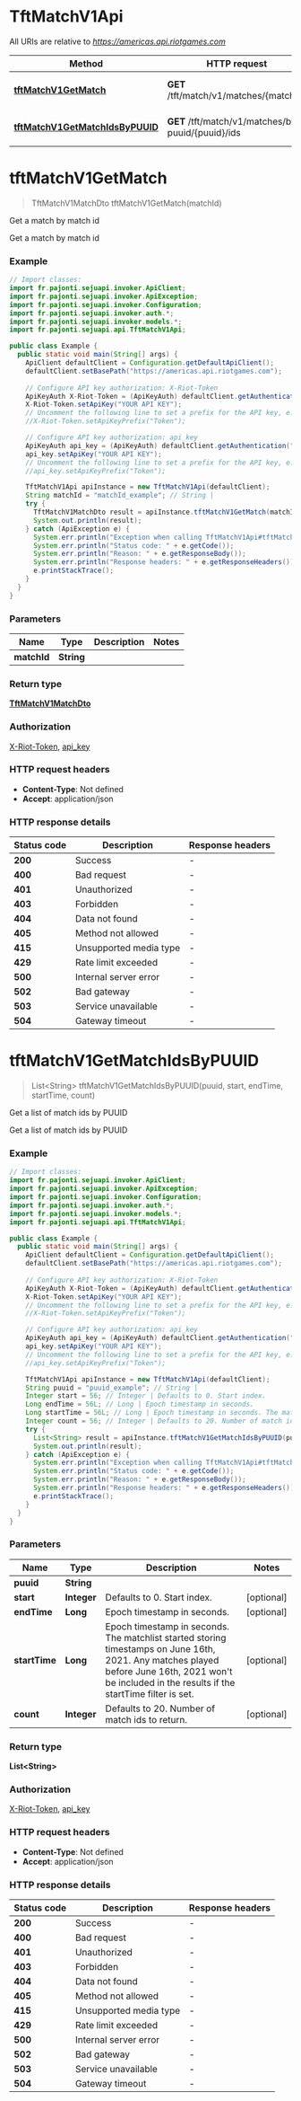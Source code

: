 # TftMatchV1Api

All URIs are relative to *https://americas.api.riotgames.com*

| Method | HTTP request | Description |
|------------- | ------------- | -------------|
| [**tftMatchV1GetMatch**](TftMatchV1Api.md#tftMatchV1GetMatch) | **GET** /tft/match/v1/matches/{matchId} | Get a match by match id |
| [**tftMatchV1GetMatchIdsByPUUID**](TftMatchV1Api.md#tftMatchV1GetMatchIdsByPUUID) | **GET** /tft/match/v1/matches/by-puuid/{puuid}/ids | Get a list of match ids by PUUID |


<a id="tftMatchV1GetMatch"></a>
# **tftMatchV1GetMatch**
> TftMatchV1MatchDto tftMatchV1GetMatch(matchId)

Get a match by match id

Get a match by match id

### Example
```java
// Import classes:
import fr.pajonti.sejuapi.invoker.ApiClient;
import fr.pajonti.sejuapi.invoker.ApiException;
import fr.pajonti.sejuapi.invoker.Configuration;
import fr.pajonti.sejuapi.invoker.auth.*;
import fr.pajonti.sejuapi.invoker.models.*;
import fr.pajonti.sejuapi.api.TftMatchV1Api;

public class Example {
  public static void main(String[] args) {
    ApiClient defaultClient = Configuration.getDefaultApiClient();
    defaultClient.setBasePath("https://americas.api.riotgames.com");
    
    // Configure API key authorization: X-Riot-Token
    ApiKeyAuth X-Riot-Token = (ApiKeyAuth) defaultClient.getAuthentication("X-Riot-Token");
    X-Riot-Token.setApiKey("YOUR API KEY");
    // Uncomment the following line to set a prefix for the API key, e.g. "Token" (defaults to null)
    //X-Riot-Token.setApiKeyPrefix("Token");

    // Configure API key authorization: api_key
    ApiKeyAuth api_key = (ApiKeyAuth) defaultClient.getAuthentication("api_key");
    api_key.setApiKey("YOUR API KEY");
    // Uncomment the following line to set a prefix for the API key, e.g. "Token" (defaults to null)
    //api_key.setApiKeyPrefix("Token");

    TftMatchV1Api apiInstance = new TftMatchV1Api(defaultClient);
    String matchId = "matchId_example"; // String | 
    try {
      TftMatchV1MatchDto result = apiInstance.tftMatchV1GetMatch(matchId);
      System.out.println(result);
    } catch (ApiException e) {
      System.err.println("Exception when calling TftMatchV1Api#tftMatchV1GetMatch");
      System.err.println("Status code: " + e.getCode());
      System.err.println("Reason: " + e.getResponseBody());
      System.err.println("Response headers: " + e.getResponseHeaders());
      e.printStackTrace();
    }
  }
}
```

### Parameters

| Name | Type | Description  | Notes |
|------------- | ------------- | ------------- | -------------|
| **matchId** | **String**|  | |

### Return type

[**TftMatchV1MatchDto**](TftMatchV1MatchDto.md)

### Authorization

[X-Riot-Token](../README.md#X-Riot-Token), [api_key](../README.md#api_key)

### HTTP request headers

 - **Content-Type**: Not defined
 - **Accept**: application/json

### HTTP response details
| Status code | Description | Response headers |
|-------------|-------------|------------------|
| **200** | Success |  -  |
| **400** | Bad request |  -  |
| **401** | Unauthorized |  -  |
| **403** | Forbidden |  -  |
| **404** | Data not found |  -  |
| **405** | Method not allowed |  -  |
| **415** | Unsupported media type |  -  |
| **429** | Rate limit exceeded |  -  |
| **500** | Internal server error |  -  |
| **502** | Bad gateway |  -  |
| **503** | Service unavailable |  -  |
| **504** | Gateway timeout |  -  |

<a id="tftMatchV1GetMatchIdsByPUUID"></a>
# **tftMatchV1GetMatchIdsByPUUID**
> List&lt;String&gt; tftMatchV1GetMatchIdsByPUUID(puuid, start, endTime, startTime, count)

Get a list of match ids by PUUID

Get a list of match ids by PUUID

### Example
```java
// Import classes:
import fr.pajonti.sejuapi.invoker.ApiClient;
import fr.pajonti.sejuapi.invoker.ApiException;
import fr.pajonti.sejuapi.invoker.Configuration;
import fr.pajonti.sejuapi.invoker.auth.*;
import fr.pajonti.sejuapi.invoker.models.*;
import fr.pajonti.sejuapi.api.TftMatchV1Api;

public class Example {
  public static void main(String[] args) {
    ApiClient defaultClient = Configuration.getDefaultApiClient();
    defaultClient.setBasePath("https://americas.api.riotgames.com");
    
    // Configure API key authorization: X-Riot-Token
    ApiKeyAuth X-Riot-Token = (ApiKeyAuth) defaultClient.getAuthentication("X-Riot-Token");
    X-Riot-Token.setApiKey("YOUR API KEY");
    // Uncomment the following line to set a prefix for the API key, e.g. "Token" (defaults to null)
    //X-Riot-Token.setApiKeyPrefix("Token");

    // Configure API key authorization: api_key
    ApiKeyAuth api_key = (ApiKeyAuth) defaultClient.getAuthentication("api_key");
    api_key.setApiKey("YOUR API KEY");
    // Uncomment the following line to set a prefix for the API key, e.g. "Token" (defaults to null)
    //api_key.setApiKeyPrefix("Token");

    TftMatchV1Api apiInstance = new TftMatchV1Api(defaultClient);
    String puuid = "puuid_example"; // String | 
    Integer start = 56; // Integer | Defaults to 0. Start index.
    Long endTime = 56L; // Long | Epoch timestamp in seconds.
    Long startTime = 56L; // Long | Epoch timestamp in seconds. The matchlist started storing timestamps on June 16th, 2021. Any matches played before June 16th, 2021 won't be included in the results if the startTime filter is set.
    Integer count = 56; // Integer | Defaults to 20. Number of match ids to return.
    try {
      List<String> result = apiInstance.tftMatchV1GetMatchIdsByPUUID(puuid, start, endTime, startTime, count);
      System.out.println(result);
    } catch (ApiException e) {
      System.err.println("Exception when calling TftMatchV1Api#tftMatchV1GetMatchIdsByPUUID");
      System.err.println("Status code: " + e.getCode());
      System.err.println("Reason: " + e.getResponseBody());
      System.err.println("Response headers: " + e.getResponseHeaders());
      e.printStackTrace();
    }
  }
}
```

### Parameters

| Name | Type | Description  | Notes |
|------------- | ------------- | ------------- | -------------|
| **puuid** | **String**|  | |
| **start** | **Integer**| Defaults to 0. Start index. | [optional] |
| **endTime** | **Long**| Epoch timestamp in seconds. | [optional] |
| **startTime** | **Long**| Epoch timestamp in seconds. The matchlist started storing timestamps on June 16th, 2021. Any matches played before June 16th, 2021 won&#39;t be included in the results if the startTime filter is set. | [optional] |
| **count** | **Integer**| Defaults to 20. Number of match ids to return. | [optional] |

### Return type

**List&lt;String&gt;**

### Authorization

[X-Riot-Token](../README.md#X-Riot-Token), [api_key](../README.md#api_key)

### HTTP request headers

 - **Content-Type**: Not defined
 - **Accept**: application/json

### HTTP response details
| Status code | Description | Response headers |
|-------------|-------------|------------------|
| **200** | Success |  -  |
| **400** | Bad request |  -  |
| **401** | Unauthorized |  -  |
| **403** | Forbidden |  -  |
| **404** | Data not found |  -  |
| **405** | Method not allowed |  -  |
| **415** | Unsupported media type |  -  |
| **429** | Rate limit exceeded |  -  |
| **500** | Internal server error |  -  |
| **502** | Bad gateway |  -  |
| **503** | Service unavailable |  -  |
| **504** | Gateway timeout |  -  |

